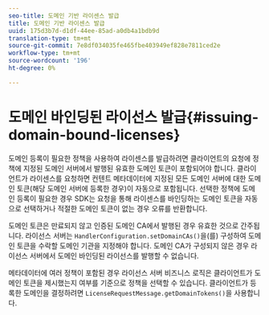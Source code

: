 ```yaml
---
seo-title: 도메인 기반 라이센스 발급
title: 도메인 기반 라이센스 발급
uuid: 175d3b7d-d1df-44ee-85ad-a0db4a1bdb9d
translation-type: tm+mt
source-git-commit: 7e8df034035fe465fbe403949ef828e7811ced2e
workflow-type: tm+mt
source-wordcount: '196'
ht-degree: 0%

---
```



# 도메인 바인딩된 라이선스 발급{#issuing-domain-bound-licenses}

도메인 등록이 필요한 정책을 사용하여 라이센스를 발급하려면 클라이언트의 요청에 정책에 지정된 도메인 서버에서 발행된 유효한 도메인 토큰이 포함되어야 합니다. 클라이언트가 라이센스를 요청하면 컨텐트 메타데이터에 지정된 모든 도메인 서버에 대한 도메인 토큰(해당 도메인 서버에 등록한 경우)이 자동으로 포함됩니다. 선택한 정책에 도메인 등록이 필요한 경우 SDK는 요청을 통해 라이센스를 바인딩하는 도메인 토큰을 자동으로 선택하거나 적절한 도메인 토큰이 없는 경우 오류를 반환합니다.

도메인 토큰은 만료되지 않고 인증된 도메인 CA에서 발행된 경우 유효한 것으로 간주됩니다. 라이선스 서버는 `HandlerConfiguration.setDomainCAs()`을(를) 구성하여 도메인 토큰을 수락할 도메인 기관을 지정해야 합니다. 도메인 CA가 구성되지 않은 경우 라이선스 서버에서 도메인 바인딩된 라이선스를 발행할 수 없습니다.

메타데이터에 여러 정책이 포함된 경우 라이선스 서버 비즈니스 로직은 클라이언트가 도메인 토큰을 제시했는지 여부를 기준으로 정책을 선택할 수 있습니다. 클라이언트가 등록한 도메인을 결정하려면 `LicenseRequestMessage.getDomainTokens()`을 사용합니다.
